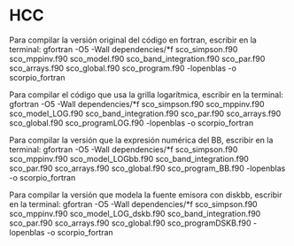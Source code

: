 # HCC

Para compilar la versión original del código en fortran, escribir en la terminal:
gfortran -O5 -Wall dependencies/*f sco_simpson.f90 sco_mppinv.f90 sco_model.f90 sco_band_integration.f90 sco_par.f90 sco_arrays.f90 sco_global.f90 sco_program.f90 -lopenblas -o scorpio_fortran

Para compilar el código que usa la grilla logarítmica, escribir en la terminal:
gfortran -O5 -Wall dependencies/*f sco_simpson.f90 sco_mppinv.f90 sco_model_LOG.f90 sco_band_integration.f90 sco_par.f90 sco_arrays.f90 sco_global.f90 sco_programLOG.f90 -lopenblas -o scorpio_fortran

Para compilar la versión que la expresión numérica del BB,  escribir en la terminal:
gfortran -O5 -Wall dependencies/*f sco_simpson.f90 sco_mppinv.f90 sco_model_LOGbb.f90 sco_band_integration.f90 sco_par.f90 sco_arrays.f90 sco_global.f90 sco_program_BB.f90 -lopenblas -o scorpio_fortran

Para compilar la versión que modela la fuente emisora con diskbb, escribir en la terminal:
gfortran -O5 -Wall dependencies/*f sco_simpson.f90 sco_mppinv.f90 sco_model_LOG_dskb.f90 sco_band_integration.f90 sco_par.f90 sco_arrays.f90 sco_global.f90 sco_programDSKB.f90 -lopenblas -o scorpio_fortran


